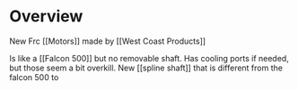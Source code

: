 # Overview


New Frc [[Motors]] made by [[West Coast Products]]

Is like a [[Falcon 500]] but no removable shaft. Has cooling ports if needed, but those seem a bit overkill. New [[spline shaft]] that is different from the falcon 500 to 